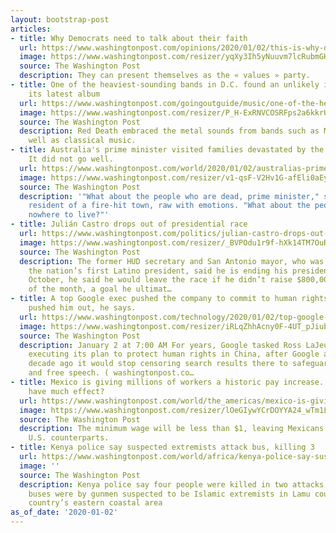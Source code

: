 ```yaml
---
layout: bootstrap-post
articles:
- title: Why Democrats need to talk about their faith
  url: https://www.washingtonpost.com/opinions/2020/01/02/this-is-why-democrats-need-talk-about-faith-values/
  image: https://www.washingtonpost.com/resizer/yqXy3Ih5yNuuvm7lcRubmGHYAJA=/1440x0/smart/arc-anglerfish-washpost-prod-washpost.s3.amazonaws.com/public/GWNG2GVA2YI6TJ3H26VYJLXT5E.jpg
  source: The Washington Post
  description: They can present themselves as the « values » party.
- title: One of the heaviest-sounding bands in D.C. found an unlikely influence for
    its latest album
  url: https://www.washingtonpost.com/goingoutguide/music/one-of-the-heaviest-sounding-bands-in-dc-found-an-unlikely-influence-for-its-latest-album/2019/12/30/dc73f92e-28dc-11ea-9c21-2c2a4d2c2166_story.html
  image: https://www.washingtonpost.com/resizer/P_H-ExRNVCOSRFps2a6kkrUKsPo=/1440x0/smart/arc-anglerfish-washpost-prod-washpost.s3.amazonaws.com/public/VY72TVBI3YI6VHBBFQVE2LBBMY.jpg
  source: The Washington Post
  description: Red Death embraced the metal sounds from bands such as Metallica, as
    well as classical music.
- title: Australia's prime minister visited families devastated by the wildfires.
    It did not go well.
  url: https://www.washingtonpost.com/world/2020/01/02/australias-prime-minister-visited-families-devastated-by-wildfires-it-did-not-go-well/
  image: https://www.washingtonpost.com/resizer/v1-qsF-V2Hv1G-afEli0aEyNzAk=/1440x0/smart/d1i4t8bqe7zgj6.cloudfront.net/01-02-2020/t_199b8dd3082740e792bcf74f638e39d1_name_wildfires_cobargo_scaled.jpg
  source: The Washington Post
  description: '"What about the people who are dead, prime minister," shouted one
    resident of a fire-hit town, raw with emotions. "What about the people who have
    nowhere to live?"'
- title: Julián Castro drops out of presidential race
  url: https://www.washingtonpost.com/politics/julian-castro-drops-out-of-presidential-race/2020/01/02/4ec14398-0659-11ea-ac12-3325d49eacaa_story.html
  image: https://www.washingtonpost.com/resizer/_BVPOdu1r9f-hXk14TM7OuRvfkU=/1440x0/smart/arc-anglerfish-washpost-prod-washpost.s3.amazonaws.com/public/JITUKUH5III6THQCDVC4WPP2R4.jpg
  source: The Washington Post
  description: The former HUD secretary and San Antonio mayor, who was vying to be
    the nation’s first Latino president, said he is ending his presidential bid. In
    October, he said he would leave the race if he didn’t raise $800,000 by the end
    of the month, a goal he ultimat…
- title: A top Google exec pushed the company to commit to human rights. Then Google
    pushed him out, he says.
  url: https://www.washingtonpost.com/technology/2020/01/02/top-google-exec-pushed-company-commit-human-rights-then-google-pushed-him-out-he-says/
  image: https://www.washingtonpost.com/resizer/iRLqZhhAcny0F-4UT_pJiub_kBs=/1440x0/smart/arc-anglerfish-washpost-prod-washpost.s3.amazonaws.com/public/SOIB6XQ53QI6VF32CWTHCDWW3I.jpg
  source: The Washington Post
  description: January 2 at 7:00 AM For years, Google tasked Ross LaJeunesse with
    executing its plan to protect human rights in China, after Google announced a
    decade ago it would stop censoring search results there to safeguard security
    and free speech. ( washingtonpost.co…
- title: Mexico is giving millions of workers a historic pay increase. But will it
    have much effect?
  url: https://www.washingtonpost.com/world/the_americas/mexico-is-giving-millions-of-workers-a-historic-pay-increase-but-will-it-have-much-effect/2020/01/01/9f18db56-28d4-11ea-9cc9-e19cfbc87e51_story.html
  image: https://www.washingtonpost.com/resizer/lOeGIywYCrDOYYA24_wTm1LQsLY=/1440x0/smart/arc-anglerfish-washpost-prod-washpost.s3.amazonaws.com/public/PSDAR4RLFQI6VG3AQF6MDDHROM.jpg
  source: The Washington Post
  description: The minimum wage will be less than $1, leaving Mexicans far behind
    U.S. counterparts.
- title: Kenya police say suspected extremists attack bus, killing 3
  url: https://www.washingtonpost.com/world/africa/kenya-police-say-suspected-extremists-attack-bus-killing-3/2020/01/02/3cf1eb52-2d66-11ea-bffe-020c88b3f120_story.html
  image: ''
  source: The Washington Post
  description: Kenya police say four people were killed in two attacks on passenger
    buses were by gunmen suspected to be Islamic extremists in Lamu county in the
    country’s eastern coastal area
as_of_date: '2020-01-02'
---
```


